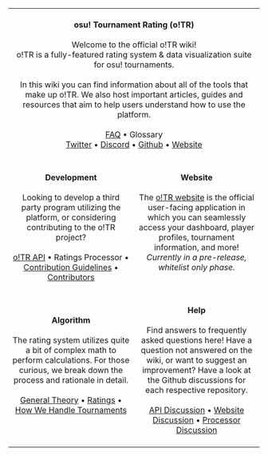 <table>
  <tr align="center">
    <td align="center" colspan="2" width="800">
      </br>
      <b>osu! Tournament Rating (o!TR)</b>
      </br></br>
      Welcome to the official o!TR wiki!
      </br>
      o!TR is a fully-featured rating system & data visualization suite for osu! tournaments.
      </br></br>
      In this wiki you can find information about all of the tools that make up o!TR. We also host important articles, guides and resources that aim to help users understand how to use the platform.
      </br></br>
      <a href="algorithm/tournaments.md">FAQ</a> • 
      <a>Glossary</a></br>
      <a href="https://twitter.com/osu_tr">Twitter</a> • 
      <a href="https://discord.gg/R53AwX2tJA">Discord</a> • 
      <a href="https://github.com/osu-tournament-rating">Github</a> • 
      <a href="https://otr.stagec.xyz/unauthorized">Website</a>
      </br></br>
    </td>
  </tr>
  <tr>
    <td align="center" width="400">
      </br>
      <b>Development</b>
      </br></br>
      Looking to develop a third party program utilizing the platform, or considering contributing to the o!TR project?
      </br></br>
      <a href="api/README.md">o!TR API</a> • 
      <a>Ratings Processor</a> • 
      <a href="contribution/README.md">Contribution Guidelines</a> • 
      <a href="contribution/contributors/en.md">Contributors</a>
      </br></br>
    </td>
    <td align="center" width="400">
      </br>
      <b>Website</b>
      </br></br>
      The <a href="https://otr.stagec.xyz/unauthorized">o!TR website</a> is the official user-facing application in which you can seamlessly access your dashboard, player profiles, tournament information, and more! <i>Currently in a pre-release, whitelist only phase.</i>
      </br></br></br>
    </td>
  </tr>
  <tr>
    <td align="center" width="400">
      <b>Algorithm</b>
      </br></br>
      The rating system utilizes quite a bit of complex math to perform calculations. For those curious, we break down the process and rationale in detail.
      </br></br>
      <a href="algorithm/README.md">General Theory</a> • 
      <a href="algorithm/ratings.md">Ratings</a> • 
      <a href="algorithm/tournaments.md">How We Handle Tournaments</a>
      </br></br>
    </td>
    <td align="center" width="400">
    <!-- For now I am padding these cells with newlines to preserve the vertical spacing. This kinda sucks, but Github Flavored Markdown does not support CSS with HTML so I am not sure how I can do this dynamically. -->
      </br>
      <b>Help</b>
      </br></br>
      Find answers to frequently asked questions here! Have a question not answered on the wiki, or want to suggest an improvement? Have a look at the Github discussions for each respective repository.
      </br></br>
      <a href="https://github.com/osu-tournament-rating/otr-api/discussions">API Discussion</a> • 
      <a href="https://github.com/osu-tournament-rating/otr-web">Website Discussion</a> • 
      <a href="https://github.com/osu-tournament-rating/otr-processor">Processor Discussion</a>
      </br></br>
    </td>
  </tr>
</table>